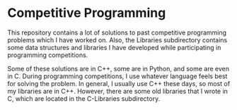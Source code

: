 # Competitive Programming #
This repository contains a lot of solutions to past competitive programming problems which I have worked on. Also, the Libraries subdirectory contains some data structures and libraries I have developed while participating in programming competitions.

Some of these solutions are in C++, some are in Python, and some are even in C. During programming competitions, I use whatever language feels best for solving the problem. In general, I usually use C++ these days, so most of my libraries are in C++. However, there are some old libraries that I wrote in C, which are located in the C-Libraries subdirectory.